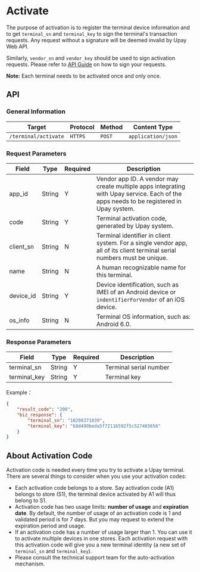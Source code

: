 # Activate

The purpose of activation is to register the terminal device information and to get `terminal_sn` and `terminal_key` to sign the terminal's transaction requests. Any request without a signature will be deemed invalid by Upay Web API.

Similarly, `vendor_sn` and `vendor_key` should be used to sign activation requests. Please refer to [API Guide](../api_guide.md) on how to sign your requests.

**Note:** Each terminal needs to be activated once and only once.

## API

### General Information

Target | Protocol | Method | Content Type
------ | ----- | ----- | -----
`/terminal/activate` | `HTTPS` | `POST` | `application/json`

### Request Parameters

Field | Type | Required | Description
------ | ----- | ----- | -----
app_id | String | Y | Vendor app ID. A vendor may create multiple apps integrating with Upay service. Each of the apps needs to be registered in Upay system.
code | String | Y | Terminal activation code, generated by Upay system.
client_sn | String | N | Terminal identifier in client system. For a single vendor app, all of its client terminal serial numbers must be unique.
name | String | N | A human recognizable name for this terminal.
device_id | String | Y | Device identification, such as IMEI of an Android device or `indentifierForVendor` of an iOS device.
os_info | String | N | Terminal OS information, such as: Android 6.0.

### Response Parameters

Field | Type | Required | Description
------ | ----- | ----- | -----
terminal_sn | String | Y | Terminal serial number
terminal_key | String | Y | Terminal key

Example：

```json
{
    "result_code": "200",
    "biz_response": {
        "terminal_sn": "10298371039",
        "terminal_key": "68d499beda5f72116592f5c527465656"
    }
}
```

## About Activation Code

Activation code is needed every time you try to activate a Upay terminal. There are several things to consider when you use your activation codes:

- Each activation code belongs to a store. Say activation code (A1) belongs to store (S1), the terminal device activated by A1 will thus belong to S1.
- Activation code has two usage limits: **number of usage** and **expiration date**. By default, the number of usage of an activation code is 1 and validated period is for 7 days. But you may request to extend the expiration period and usage.
- If an activation code has a number of usage larger than 1. You can use it to activate multiple devices in one stores. Each activation request with this activation code will give you a new terminal identity (a new set of `terminal_sn` and `terminal_key`).
- Please consult the technical support team for the auto-activation mechanism.
